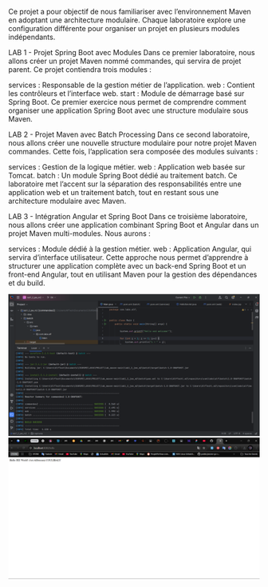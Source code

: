 Ce projet a pour objectif de nous familiariser avec l’environnement Maven en adoptant une architecture modulaire. Chaque laboratoire explore une configuration différente pour organiser un projet en plusieurs modules indépendants.


LAB 1 - Projet Spring Boot avec Modules
Dans ce premier laboratoire, nous allons créer un projet Maven nommé commandes, qui servira de projet parent. Ce projet contiendra trois modules :

services : Responsable de la gestion métier de l’application.
web : Contient les contrôleurs et l’interface web.
start : Module de démarrage basé sur Spring Boot.
Ce premier exercice nous permet de comprendre comment organiser une application Spring Boot avec une structure modulaire sous Maven.

 LAB 2 - Projet Maven avec Batch Processing
Dans ce second laboratoire, nous allons créer une nouvelle structure modulaire pour notre projet Maven commandes. Cette fois, l’application sera composée des modules suivants :

services : Gestion de la logique métier.
web : Application web basée sur Tomcat.
batch : Un module Spring Boot dédié au traitement batch.
Ce laboratoire met l’accent sur la séparation des responsabilités entre une application web et un traitement batch, tout en restant sous une architecture modulaire avec Maven.

 LAB 3 - Intégration Angular et Spring Boot
Dans ce troisième laboratoire, nous allons créer une application combinant Spring Boot et Angular dans un projet Maven multi-modules. Nous aurons :

services : Module dédié à la gestion métier.
web : Application Angular, qui servira d’interface utilisateur.
Cette approche nous permet d’apprendre à structurer une application complète avec un back-end Spring Boot et un front-end Angular, tout en utilisant Maven pour la gestion des dépendances et du build.

![Lab2](lab1_2_jee_m2/captures/img.png)
![Lab1](lab1_1_jee_m2/captures/img.png)



